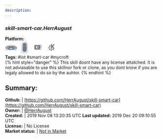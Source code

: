 ```yaml
---
description: 
---
```


### _skill-smart-car.HerrAugust_  
  
**Platform:**  
 ![Mark I](../.gitbook/assets/mark-1-icon.png)  ![Mark II](../.gitbook/assets/mark-2-icon.png)  ![Picroft](../.gitbook/assets/picroft-icon.png)  ![plasmoid](../.gitbook/assets/kde.png)   
**Tags:** \#iot \#smart-car \#mycroft   
{% hint style="danger" %}
This skill dosnt have any license attatched. It is not adviasable to use this skillnor fork or clone, as you dont know if you are legaly allowed to do so by the auhtor.
{% endhint %}
  
## Summary:  
**Github:** | [https://github.com/HerrAugust/skill-smart-car](https://github.com/HerrAugust/skill-smart-car)  
**Owner:** | [@HerrAugust](https://github.com/HerrAugust)  
**Created:** | 2019 Nov 08 13:20:35 UTC  **Last updated:** 2019 Dec 20 09:10:55 UTC  
**License:** | No License  
**Market status:** | [Not in Market](https://market.mycroft.ai/skill/)  

